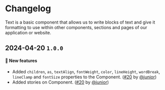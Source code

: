 # Changelog

Text is a basic component that allows us to write blocks of text and give it formatting to use within other components, sections and pages of our application or website.

## 2024-04-20 `1.0.0`

#### 🎉 New features

- Added `children`, `as`, `textAlign`, `fontWeight`, `color`, `lineHeight`, `wordBreak`, `lineClamp` and `fontSize` properties to the Component. ([#20](https://git.rarolabs.com.br/frontend/rarui/-/merge_requests/20) by [@junior](https://git.rarolabs.com.br/junior))
- Added stories on Component. ([#20](https://git.rarolabs.com.br/frontend/rarui/-/merge_requests/20) by [@junior](https://git.rarolabs.com.br/junior))

<!-- #### 🛠 Breaking changes -->

<!-- #### 📚 3rd party library updates -->

<!-- #### 🎉 New features -->

<!-- #### 🐛 Bug fixes -->

<!-- #### 💡 Others -->
